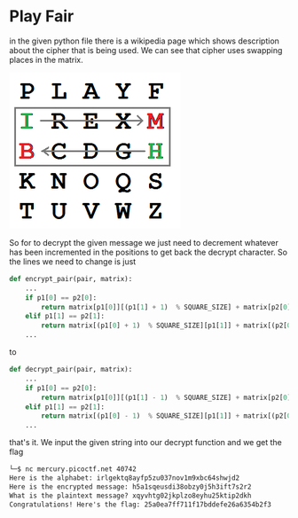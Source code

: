 # Play Fair

in the given python file there is a wikipedia page which shows description about the cipher that is being used. We can see that cipher uses swapping places in the matrix. 

![Alt text](Playfair_Cipher_01_HI_to_BM_(cropped).png)

So for to decrypt the given message we just need to decrement whatever has been incremented in the positions to get back the decrypt character. So the lines we need to change is just 

```python
def encrypt_pair(pair, matrix):
	...
	if p1[0] == p2[0]:
		return matrix[p1[0]][(p1[1] + 1)  % SQUARE_SIZE] + matrix[p2[0]][(p2[1] + 1)  % SQUARE_SIZE]
	elif p1[1] == p2[1]:
		return matrix[(p1[0] + 1)  % SQUARE_SIZE][p1[1]] + matrix[(p2[0] + 1)  % SQUARE_SIZE][p2[1]]
	...
```

to

```python
def decrypt_pair(pair, matrix):
	...
    if p1[0] == p2[0]:
		return matrix[p1[0]][(p1[1] - 1)  % SQUARE_SIZE] + matrix[p2[0]][(p2[1] - 1)  % SQUARE_SIZE]
	elif p1[1] == p2[1]:
		return matrix[(p1[0] - 1)  % SQUARE_SIZE][p1[1]] + matrix[(p2[0] - 1)  % SQUARE_SIZE][p2[1]]
	...
```

that's it. We input the given string into our decrypt function and we get the flag

```
└─$ nc mercury.picoctf.net 40742
Here is the alphabet: irlgektq8ayfp5zu037nov1m9xbc64shwjd2
Here is the encrypted message: h5a1sqeusdi38obzy0j5h3ift7s2r2
What is the plaintext message? xqyvhtg02jkplzo8eyhu25ktip2dkh
Congratulations! Here's the flag: 25a0ea7ff711f17bddefe26a6354b2f3
```